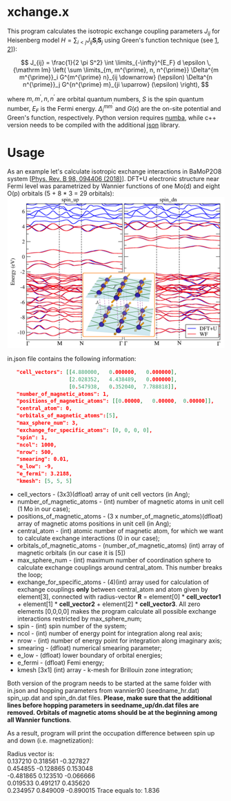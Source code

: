 # xchange.x
This program calculates the isotropic exchange coupling parameters $J_{ij}$ for Heisenberg model $H = \sum_{i < j} J_{ij} \mathbf{S}_i \mathbf{S}_j$ using Green's function technique (see [1](https://www.sciencedirect.com/science/article/pii/0304885387907219?via%3Dihub), [2](https://journals.aps.org/prb/abstract/10.1103/PhysRevB.71.184434)]):

$$  J_{ij} = \frac{1}{2 \pi S^2}  \int \limits_{-\infty}^{E_F} d \epsilon \, {\mathrm Im} \left( \sum \limits_{m, m^{\prime},  n, n^{\prime}} \Delta^{m m^{\prime}}_i G^{m^{\prime} n}_{ij \downarrow} (\epsilon) \Delta^{n n^{\prime}}_j G^{n^{\prime} m}_{ji \uparrow} (\epsilon) \right), $$

where $m, m^{\prime},  n, n^{\prime}$ are orbital quantum numbers, $S$ is the spin quantum number, $E_F$ is the Fermi energy. $\Delta^{m m^{\prime}}_i$ and $G(\epsilon)$ are the on-site potential and  Green's function, respectively. Python version requires [numba](https://numba.pydata.org), while c++ version needs to be compiled with the additional [json](https://github.com/nlohmann/json) library.

# Usage 
As an example let's calculate isotropic exchange interactions in BaMoP2O8 system [[Phys. Rev. B 98, 094406 (2018)](https://journals.aps.org/prb/abstract/10.1103/PhysRevB.98.094406)]. DFT+U electronic structure near Fermi level was parametrized by Wannier functions of one Mo(d) and eight O(p) orbitals (5 + 8 * 3 = 29 orbitals):
![alt text](https://github.com/danis-b/xchange/blob/main/example/BANDS.png)

in.json file contains the following information:

```json
   "cell_vectors": [[4.880000,   0.000000,   0.000000], 
                    [2.028352,   4.438489,   0.000000], 
                    [0.547938,   0.352040,  7.788818]],
   "number_of_magnetic_atoms": 1,
   "positions_of_magnetic_atoms": [[0.00000,   0.00000,  0.00000]],
   "central_atom": 0,
   "orbitals_of_magnetic_atoms":[5],
   "max_sphere_num": 3,
   "exchange_for_specific_atoms": [0, 0, 0, 0],
   "spin": 1,
   "ncol": 1000,
   "nrow": 500,
   "smearing": 0.01,
   "e_low": -9,
   "e_fermi": 3.2188,
   "kmesh": [5, 5, 5]
```
* cell_vectors - (3x3)(dfloat) array of unit cell vectors (in Ang);
* number_of_magnetic_atoms - (int) number of magnetic atoms in unit cell (1 Mo in our case);
* positions_of_magnetic_atoms - (3 x number_of_magnetic_atoms)(dfloat) array of magnetic atoms positions in unit cell (in Ang);
* central_atom - (int) atomic number of magnetic atom, for which we want to calculate exchange interactions (0 in our case);
* orbitals_of_magnetic_atoms - (number_of_magnetic_atoms) (int) array of magnetic orbitals (in our case it is [5]) 
* max_sphere_num - (int) maximum number of coordination sphere to calculate exchange couplings around central_atom. This number breaks the loop;
* exchange_for_specific_atoms - (4)(int) array used for calculation of exchange couplings **only** between central_atom and atom given by element[3], connected  with radius-vector **R** = element[0] * **cell_vector1** + element[1] * **cell_vector2** + element[2] * **cell_vector3**. All zero elements [0,0,0,0] makes the program calculate all possible exchange interactions restricted by max_sphere_num; 
* spin - (int) spin number of the system;
* ncol - (int) number of energy point for integration along real axis;
* nrow - (int) number of energy point for integration along imaginary axis;  
* smearing - (dfloat) numerical smearing parameter;
* e_low -  (dfloat) lower boundary of orbital energies;
* e_fermi - (dfloat) Femi energy;
* kmesh [3x1] (int) array - k-mesh for Brillouin zone integration; 

 
Both version of the program needs to be started at the same folder with in.json and hopping parameters from wannier90 (seedname_hr.dat) spin_up.dat and spin_dn.dat files. **Please, make sure that the additional lines before hopping parameters in seedname_up/dn.dat files are removed. Orbitals of magnetic atoms should be at the beginning among all Wannier  functions**.

As a result, program will print the occupation difference between spin up and  down (i.e. magnetization):

Radius vector is:  \
 0.137210   0.318561  -0.327827  
 0.454855  -0.128865   0.153048  
-0.481865   0.123510  -0.066666  
 0.019533   0.491217   0.435620  
 0.234957   0.849009  -0.890015 
Trace equals to:  1.836

